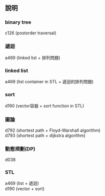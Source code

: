 ﻿## 說明

### binary tree
 c126 (postorder traversal) 

### 遞迴
a469 (linked list + 排列問題)  


### linked list
a469 (list container in STL + 遞迴的排列問題)  


### sort  
 d190 (vector容器 + sort function in STL)  


### 圖論
 d792 (shortest path + Floyd-Warshall algorithm)  
 d793 (shortest path + dijkstra algorithm)  
 

### 動態規劃(DP)
 d038  

### STL
 a469 (list + 遞迴)  
 d190 (vector + sort)  
